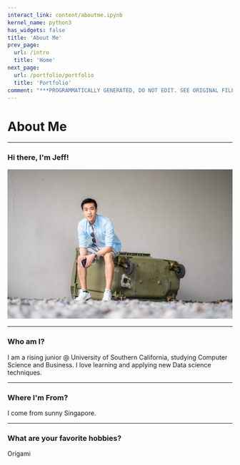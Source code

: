 ```yaml
---
interact_link: content/aboutme.ipynb
kernel_name: python3
has_widgets: false
title: 'About Me'
prev_page:
  url: /intro
  title: 'Home'
next_page:
  url: /portfolio/portfolio
  title: 'Portfolio'
comment: "***PROGRAMMATICALLY GENERATED, DO NOT EDIT. SEE ORIGINAL FILES IN /content***"
---
```



# About Me

---
### Hi there, I'm Jeff!
<img src='./images/header.jpg'>

---
### Who am I?
I am a rising junior @ University of Southern California, studying Computer Science and Business. I love learning and applying new Data science techniques.

---
### Where I'm From?
I come from sunny Singapore.

---
### What are your favorite hobbies?
Origami

